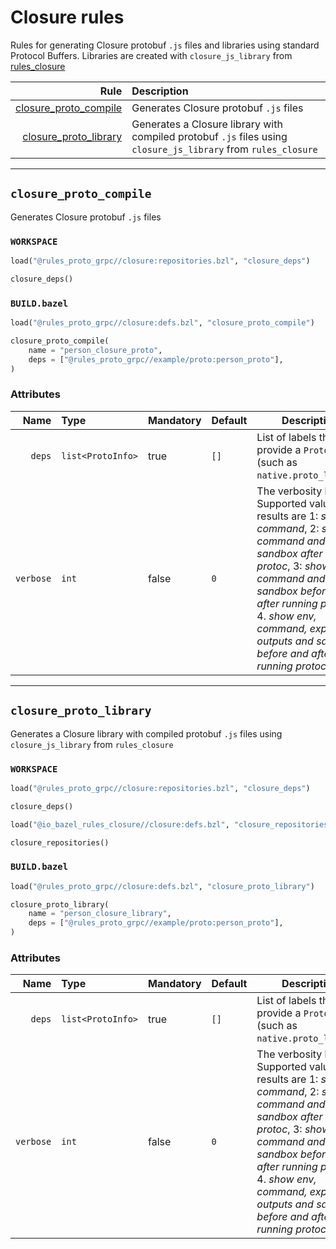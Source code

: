# Closure rules

Rules for generating Closure protobuf `.js` files and libraries using standard Protocol Buffers. Libraries are created with `closure_js_library` from [rules_closure](https://github.com/bazelbuild/rules_closure)

| Rule | Description |
| ---: | :--- |
| [closure_proto_compile](#closure_proto_compile) | Generates Closure protobuf `.js` files |
| [closure_proto_library](#closure_proto_library) | Generates a Closure library with compiled protobuf `.js` files using `closure_js_library` from `rules_closure` |

---

## `closure_proto_compile`

Generates Closure protobuf `.js` files

### `WORKSPACE`

```python
load("@rules_proto_grpc//closure:repositories.bzl", "closure_deps")

closure_deps()
```

### `BUILD.bazel`

```python
load("@rules_proto_grpc//closure:defs.bzl", "closure_proto_compile")

closure_proto_compile(
    name = "person_closure_proto",
    deps = ["@rules_proto_grpc//example/proto:person_proto"],
)
```

### Attributes

| Name | Type | Mandatory | Default | Description |
| ---: | :--- | --------- | ------- | ----------- |
| `deps` | `list<ProtoInfo>` | true | `[]`    | List of labels that provide a `ProtoInfo` (such as `native.proto_library`)          |
| `verbose` | `int` | false | `0`    | The verbosity level. Supported values and results are 1: *show command*, 2: *show command and sandbox after running protoc*, 3: *show command and sandbox before and after running protoc*, 4. *show env, command, expected outputs and sandbox before and after running protoc*          |

---

## `closure_proto_library`

Generates a Closure library with compiled protobuf `.js` files using `closure_js_library` from `rules_closure`

### `WORKSPACE`

```python
load("@rules_proto_grpc//closure:repositories.bzl", "closure_deps")

closure_deps()

load("@io_bazel_rules_closure//closure:defs.bzl", "closure_repositories")

closure_repositories()
```

### `BUILD.bazel`

```python
load("@rules_proto_grpc//closure:defs.bzl", "closure_proto_library")

closure_proto_library(
    name = "person_closure_library",
    deps = ["@rules_proto_grpc//example/proto:person_proto"],
)
```

### Attributes

| Name | Type | Mandatory | Default | Description |
| ---: | :--- | --------- | ------- | ----------- |
| `deps` | `list<ProtoInfo>` | true | `[]`    | List of labels that provide a `ProtoInfo` (such as `native.proto_library`)          |
| `verbose` | `int` | false | `0`    | The verbosity level. Supported values and results are 1: *show command*, 2: *show command and sandbox after running protoc*, 3: *show command and sandbox before and after running protoc*, 4. *show env, command, expected outputs and sandbox before and after running protoc*          |
